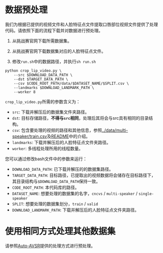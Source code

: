 
# 数据预处理

我们为根据已提供的视频文件和人脸特征点文件提取口唇部位视频文件提供了处理代码。请依照下面的流程下载并对数据进行预处理。

1. 从挑战赛官网下载所需数据集。

2. 从挑战赛官网下载数据集对应的人脸特征点文件。

3. 修改`run.sh`中的数据路径，并执行`sh run.sh`

```Shell
python crop_lip_video.py \
    --src $DOWNLOAD_DATA_PATH \
    --dst $TARGET_DATA_PATH \
    --csv $CODE_ROOT_PATH/data/$DATASET_NAME/$SPLIT.csv \
    --landmarks $DOWNLOAD_LANDMARK_PATH \
    --worker 8
```
`crop_lip_video.py`所需的参数含义为：
- `src`: 下载并解压后的数据集文件夹路径。
- `dst`: 目标存储路径，**不得与`src`相同**，处理后其将会与src具有相同的目录结构。
- `csv`: 包含要处理的视频的路径和其他信息，参照[../data/multi-speaker/train.csv](../data/multi-speaker/train.csv)及[README](../README.md)中的介绍。
- `landmarks`: 下载并解压后的人脸特征点文件夹路径。
- `worker`: 多线程处理所用的线程数量。

您可以通过修改bash文件中的参数来运行：

- `DOWNLOAD_DATA_PATH`: 已下载并解压的的数据集路径。
- `TARGET_DATA_PATH`: 目标路径，已提取出的视频数据将会储存在目标路径下，其目录结构与`$DOWNLOAD_DATA_PATH`保持一致。
- `CODE_ROOT_PATH`: 本代码库的路径。
- `DATASET_NAME`: 想要处理的数据集的名字，`cncvs` / `multi-speaker` / `single-speaker`
- `SPLIT`: 想要处理的数据集划分，`train` / `valid`
- `DOWNLOAD_LANDMARK_PATH`: 下载并解压后的人脸特征点文件夹路径。

# 使用相同方式处理其他数据集

请参照[Auto-AVSR](https://github.com/mpc001/auto_avsr/tree/main/preparation)提供的处理方式进行预处理。
